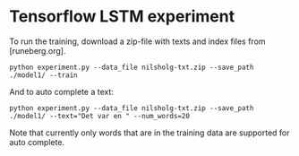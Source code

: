 # Tensorflow LSTM experiment

To run the training, download a zip-file with texts and index files from [runeberg.org].

```
python experiment.py --data_file nilsholg-txt.zip --save_path ./model1/ --train
```
And to auto complete a text:

```
python experiment.py --data_file nilsholg-txt.zip --save_path ./model1/ --text="Det var en " --num_words=20
```

Note that currently only words that are in the training data are supported for auto complete.
